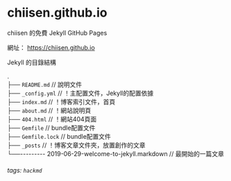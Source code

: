 # chiisen.github.io  
chiisen 的免費 Jekyll GitHub Pages   

網址： https://chiisen.github.io  


Jekyll 的目錄結構

.  
├── `README.md` // 說明文件  
├── `_config.yml` // ！主配置文件，Jekyll的配置依據  
├── `index.md` // ！博客索引文件，首頁  
├── `about.md` // ！網站說明頁  
├── `404.html` // ！網站404頁面  
├── `Gemfile` // bundle配置文件  
├── `Gemfile.lock` // bundle配置文件  
├── `_posts` // ！博客文章文件夾，放置創作的文章  
└──--------- 2019-06-29-welcome-to-jekyll.markdown // 最開始的一篇文章  
	


###### tags: `hackmd`
